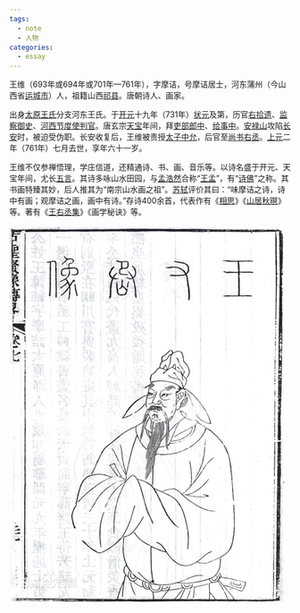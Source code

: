 ```yaml
---
tags:
  - note
  - 人物
categories:
  - essay
---
```

王维（693年或694年或701年—761年），字摩诘，号摩诘居士，河东蒲州（今山西省[运城市](https://baike.baidu.com/item/%E8%BF%90%E5%9F%8E%E5%B8%82/528273?fromModule=lemma_inlink)）人，祖籍山西[祁县](https://baike.baidu.com/item/%E7%A5%81%E5%8E%BF/3090447?fromModule=lemma_inlink)。唐朝诗人、画家。

出身[太原王氏](https://baike.baidu.com/item/%E5%A4%AA%E5%8E%9F%E7%8E%8B%E6%B0%8F/4808291?fromModule=lemma_inlink)分支河东王氏。于[开元](https://baike.baidu.com/item/%E5%BC%80%E5%85%83/31884?fromModule=lemma_inlink)十九年（731年）[状元](https://baike.baidu.com/item/%E7%8A%B6%E5%85%83/2770889?fromModule=lemma_inlink)及第，历官[右拾遗](https://baike.baidu.com/item/%E5%8F%B3%E6%8B%BE%E9%81%97/3481214?fromModule=lemma_inlink)、[监察御史](https://baike.baidu.com/item/%E7%9B%91%E5%AF%9F%E5%BE%A1%E5%8F%B2/589684?fromModule=lemma_inlink)、[河西节度使](https://baike.baidu.com/item/%E6%B2%B3%E8%A5%BF%E8%8A%82%E5%BA%A6%E4%BD%BF/8581640?fromModule=lemma_inlink)[判官](https://baike.baidu.com/item/%E5%88%A4%E5%AE%98/34664?fromModule=lemma_inlink)。唐玄宗[天宝](https://baike.baidu.com/item/%E5%A4%A9%E5%AE%9D/5355579?fromModule=lemma_inlink)年间，拜[吏部郎中](https://baike.baidu.com/item/%E5%90%8F%E9%83%A8%E9%83%8E%E4%B8%AD/7776487?fromModule=lemma_inlink)、[给事中](https://baike.baidu.com/item/%E7%BB%99%E4%BA%8B%E4%B8%AD/1081312?fromModule=lemma_inlink)。[安禄山](https://baike.baidu.com/item/%E5%AE%89%E7%A6%84%E5%B1%B1/24471?fromModule=lemma_inlink)攻陷[长安](https://baike.baidu.com/item/%E9%95%BF%E5%AE%89/31540?fromModule=lemma_inlink)时，被迫受伪职。长安收复后，王维被责授[太子中允](https://baike.baidu.com/item/%E5%A4%AA%E5%AD%90%E4%B8%AD%E5%85%81/22783793?fromModule=lemma_inlink)，后官至[尚书右丞](https://baike.baidu.com/item/%E5%B0%9A%E4%B9%A6%E5%8F%B3%E4%B8%9E/7049509?fromModule=lemma_inlink)。[上元](https://baike.baidu.com/item/%E4%B8%8A%E5%85%83/23816491?fromModule=lemma_inlink)二年（761年）七月去世，享年六十一岁。

王维不仅参禅悟理，学庄信道，还精通诗、书、画、音乐等。以诗名盛于开元、天宝年间，尤长[五言](https://baike.baidu.com/item/%E4%BA%94%E8%A8%80/4149656?fromModule=lemma_inlink)。其诗多咏山水田园，与[孟浩然](https://baike.baidu.com/item/%E5%AD%9F%E6%B5%A9%E7%84%B6/28158?fromModule=lemma_inlink)合称“[王孟](https://baike.baidu.com/item/%E7%8E%8B%E5%AD%9F/16233881?fromModule=lemma_inlink)”，有“[诗佛](https://baike.baidu.com/item/%E8%AF%97%E4%BD%9B/1227291?fromModule=lemma_inlink)”之称。其书画特臻其妙，后人推其为“南宗山水画之祖”。[苏轼](https://baike.baidu.com/item/%E8%8B%8F%E8%BD%BC/53906?fromModule=lemma_inlink)评价其曰：“味摩诘之诗，诗中有画；观摩诘之画，画中有诗。”存诗400余首，代表作有《[相思](https://baike.baidu.com/item/%E7%9B%B8%E6%80%9D/5611027?fromModule=lemma_inlink)》《[山居秋暝](https://baike.baidu.com/item/%E5%B1%B1%E5%B1%85%E7%A7%8B%E6%9A%9D/2794200?fromModule=lemma_inlink)》等。著有《[王右丞集](https://baike.baidu.com/item/%E7%8E%8B%E5%8F%B3%E4%B8%9E%E9%9B%86/5858619?fromModule=lemma_inlink)》《画学秘诀》等。

![](assets/images/Pasted%20image%2020240404170040.png)

